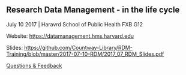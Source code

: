 ## Research Data Management - in the life cycle
July 10 2017 | Haravrd School of Public Health FXB G12

Website: https://datamanagement.hms.harvard.edu

Slides: https://github.com/Countway-Library/RDM-Training/blob/master/2017-07-10-RDM/2017_07_RDM_Slides.pdf

[Questions & Feedback](http://asklib.hms.harvard.edu/widget_standalone.php?la_widget_id=4913)

